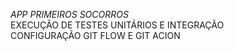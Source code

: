 *APP PRIMEIROS SOCORROS*<br>
EXECUÇÃO DE TESTES UNITÁRIOS E INTEGRAÇÃO<br>
CONFIGURAÇÃO GIT FLOW E GIT ACION
